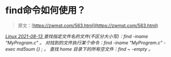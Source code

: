 <!--yml
category: 未分类
date: 0001-01-01 00:00:00
--->

# find命令如何使用？

> 原文：[https://zwmst.com/563.html](https://zwmst.com/563.html)

   [ *Linux* ](https://zwmst.com/linux)*[ <time datetime="2021-08-14T07:33:57+08:00"> 2021-08-13 </time> ](https://zwmst.com/563.html)  查找指定文件名的文件(不区分大小写)：find -iname "MyProgram.c" 。
对找到的文件执行某个命令：find -iname "MyProgram.c" -exec md5sum {} \; 。
查找 home 目录下的所有空文件：find ~ -empty 。*